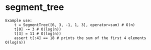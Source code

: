 # segment_tree
    Example use:
        t = SegmentTree([6, 3, -1, 1, 3], operator=sum) # O(n)
        t[0] -= 3 # O(log(n))
        t[3] = 11 # O(log(n))
        assert t[:4] == 18 # prints the sum of the first 4 elements O(log(n))

